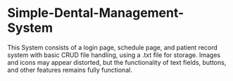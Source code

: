 # Simple-Dental-Management-System

This System consists of a login page, schedule page, and patient record system with basic CRUD file handling, using a .txt file for storage.
Images and icons may appear distorted, but the functionality of text fields, buttons, and other features remains fully functional.
